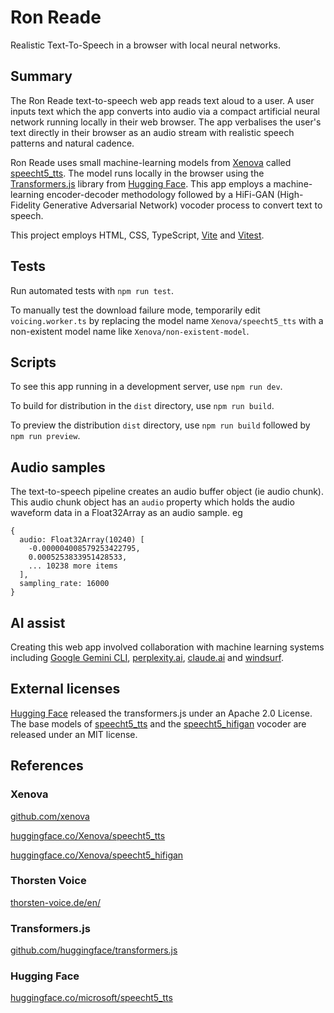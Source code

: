 # Ron Reade 
Realistic Text-To-Speech in a browser with local neural networks. 

## Summary 
The Ron Reade text-to-speech web app reads text aloud to a user. A user inputs text which the app converts into audio via a compact artificial neural network running locally in their web browser. The app verbalises the user's text directly in their browser as an audio stream with realistic speech patterns and natural cadence. 

Ron Reade uses small machine-learning models from [Xenova](https://github.com/xenova) called [speecht5_tts](https://huggingface.co/Xenova/speecht5_tts). The model runs locally in the browser using the [Transformers.js](https://github.com/huggingface/transformers.js) library from [Hugging Face](https://huggingface.co/). This app employs a machine-learning encoder-decoder methodology followed by a HiFi-GAN (High-Fidelity Generative Adversarial Network) vocoder process to convert text to speech. 

This project employs HTML, CSS, TypeScript, [Vite](https://en.wikipedia.org/wiki/Vite_(software)) and [Vitest](https://vitest.dev/). 

## Tests

Run automated tests with `npm run test`.

To manually test the download failure mode, temporarily edit `voicing.worker.ts` by replacing the model name `Xenova/speecht5_tts` with a non-existent model name like `Xenova/non-existent-model`.

## Scripts

To see this app running in a development server, use `npm run dev`. 

To build for distribution in the `dist` directory, use `npm run build`. 

To preview the distribution `dist` directory, use `npm run build` followed by `npm run preview`. 

## Audio samples 
The text-to-speech pipeline creates an audio buffer object (ie audio chunk). 
This audio chunk object has an `audio` property which holds the audio waveform data in a Float32Array as an audio sample. 
eg 
```
{
  audio: Float32Array(10240) [
    -0.000004008579253422795,
    0.0005253833951428533,
    ... 10238 more items
  ],
  sampling_rate: 16000
}
```

## AI assist
Creating this web app involved collaboration with machine learning systems including [Google Gemini CLI](https://gemini.google.com/), [perplexity.ai](https://www.perplexity.ai/), [claude.ai](https://claude.ai) and [windsurf](https://windsurf.com/). 

## External licenses
[Hugging Face](https://huggingface.co/) released the transformers.js under an Apache 2.0 License. The base models of [speecht5_tts](https://huggingface.co/microsoft/speecht5_tts) and the [speecht5_hifigan](https://huggingface.co/microsoft/speecht5_hifigan) vocoder are released under an MIT license. 

## References 

### Xenova 
[github.com/xenova](https://github.com/xenova) 

[huggingface.co/Xenova/speecht5_tts](https://huggingface.co/Xenova/speecht5_tts) 

[huggingface.co/Xenova/speecht5_hifigan](https://huggingface.co/Xenova/speecht5_hifigan) 

### Thorsten Voice 
[thorsten-voice.de/en/](https://thorsten-voice.de/en/) 

### Transformers.js 
[github.com/huggingface/transformers.js](https://github.com/huggingface/transformers.js) 

### Hugging Face 
[huggingface.co/microsoft/speecht5_tts](https://huggingface.co/microsoft/speecht5_tts) 
